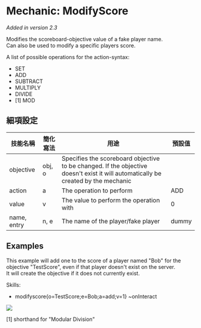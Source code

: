 Mechanic: ModifyScore
=====================

*Added in version 2.3*

Modifies the scoreboard-objective value of a fake player name.  
Can also be used to modify a specific players score.

A list of possible operations for the action-syntax:

-   SET
-   ADD
-   SUBTRACT
-   MULTIPLY
-   DIVIDE
-   [1] MOD

細項設定
----------

| 技能名稱 | 簡化寫法| 用途 | 預設值 |
|-------------|---------|-----------------------------------------------------------------------------------------------------------------------------------|---------|
| objective   | obj, o  | Specifies the scoreboard objective to be changed. If the objective doesn't exist it will automatically be created by the mechanic | |
| action  | a   | The operation to perform   | ADD |
| value   | v   | The value to perform the operation with| 0   |
| name, entry | n, e| The name of the player/fake player | dummy   |

  
Examples 
----

This example will add one to the score of a player
named "Bob" for the objective "TestScore", even if that player doesn't
exist on the server.  
It will create the objective if it does not currently exist.

  Skills:
  - modifyscore{o=TestScore;e=Bob;a=add;v=1} ~onInteract 

![](https://i.imgur.com/0HKvAUM.png)

[1] shorthand for "Modular Division"
